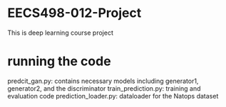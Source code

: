 # EECS498-012-Project
This is deep learning course project

# running the code
predcit_gan.py: contains necessary models including generator1, generator2, and the discriminator
train_prediction.py: training and evaluation code
prediction_loader.py: dataloader for the Natops dataset
